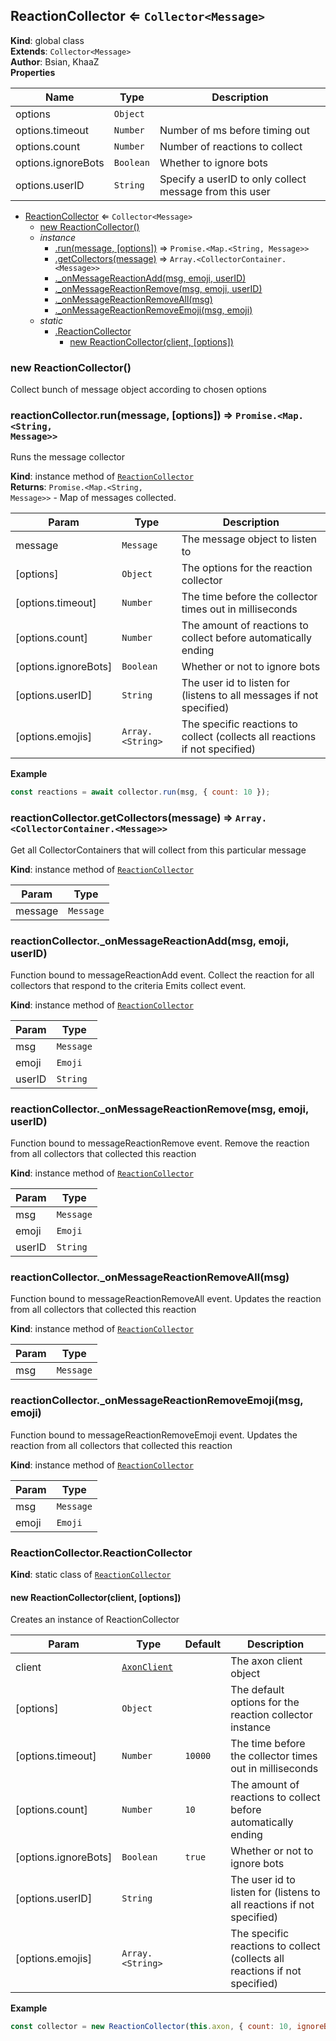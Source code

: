 <a name="ReactionCollector"></a>

## ReactionCollector ⇐ <code>Collector&lt;Message&gt;</code>
**Kind**: global class  
**Extends**: <code>Collector&lt;Message&gt;</code>  
**Author**: Bsian, KhaaZ  
**Properties**

| Name | Type | Description |
| --- | --- | --- |
| options | <code>Object</code> |  |
| options.timeout | <code>Number</code> | Number of ms before timing out |
| options.count | <code>Number</code> | Number of reactions to collect |
| options.ignoreBots | <code>Boolean</code> | Whether to ignore bots |
| options.userID | <code>String</code> | Specify a userID to only collect message from this user |


* [ReactionCollector](#ReactionCollector) ⇐ <code>Collector&lt;Message&gt;</code>
    * [new ReactionCollector()](#new_ReactionCollector_new)
    * _instance_
        * [.run(message, [options])](#ReactionCollector+run) ⇒ <code>Promise.&lt;Map.&lt;String, Message&gt;&gt;</code>
        * [.getCollectors(message)](#ReactionCollector+getCollectors) ⇒ <code>Array.&lt;CollectorContainer.&lt;Message&gt;&gt;</code>
        * [._onMessageReactionAdd(msg, emoji, userID)](#ReactionCollector+_onMessageReactionAdd)
        * [._onMessageReactionRemove(msg, emoji, userID)](#ReactionCollector+_onMessageReactionRemove)
        * [._onMessageReactionRemoveAll(msg)](#ReactionCollector+_onMessageReactionRemoveAll)
        * [._onMessageReactionRemoveEmoji(msg, emoji)](#ReactionCollector+_onMessageReactionRemoveEmoji)
    * _static_
        * [.ReactionCollector](#ReactionCollector.ReactionCollector)
            * [new ReactionCollector(client, [options])](#new_ReactionCollector.ReactionCollector_new)

<a name="new_ReactionCollector_new"></a>

### new ReactionCollector()
Collect bunch of message object according to chosen options

<a name="ReactionCollector+run"></a>

### reactionCollector.run(message, [options]) ⇒ <code>Promise.&lt;Map.&lt;String, Message&gt;&gt;</code>
Runs the message collector

**Kind**: instance method of [<code>ReactionCollector</code>](#ReactionCollector)  
**Returns**: <code>Promise.&lt;Map.&lt;String, Message&gt;&gt;</code> - Map of messages collected.  

| Param | Type | Description |
| --- | --- | --- |
| message | <code>Message</code> | The message object to listen to |
| [options] | <code>Object</code> | The options for the reaction collector |
| [options.timeout] | <code>Number</code> | The time before the collector times out in milliseconds |
| [options.count] | <code>Number</code> | The amount of reactions to collect before automatically ending |
| [options.ignoreBots] | <code>Boolean</code> | Whether or not to ignore bots |
| [options.userID] | <code>String</code> | The user id to listen for (listens to all messages if not specified) |
| [options.emojis] | <code>Array.&lt;String&gt;</code> | The specific reactions to collect (collects all reactions if not specified) |

**Example**  
```js
const reactions = await collector.run(msg, { count: 10 });
```
<a name="ReactionCollector+getCollectors"></a>

### reactionCollector.getCollectors(message) ⇒ <code>Array.&lt;CollectorContainer.&lt;Message&gt;&gt;</code>
Get all CollectorContainers that will collect from this particular message

**Kind**: instance method of [<code>ReactionCollector</code>](#ReactionCollector)  

| Param | Type |
| --- | --- |
| message | <code>Message</code> | 

<a name="ReactionCollector+_onMessageReactionAdd"></a>

### reactionCollector.\_onMessageReactionAdd(msg, emoji, userID)
Function bound to messageReactionAdd event.
Collect the reaction for all collectors that respond to the criteria
Emits collect event.

**Kind**: instance method of [<code>ReactionCollector</code>](#ReactionCollector)  

| Param | Type |
| --- | --- |
| msg | <code>Message</code> | 
| emoji | <code>Emoji</code> | 
| userID | <code>String</code> | 

<a name="ReactionCollector+_onMessageReactionRemove"></a>

### reactionCollector.\_onMessageReactionRemove(msg, emoji, userID)
Function bound to messageReactionRemove event.
Remove the reaction from all collectors that collected this reaction

**Kind**: instance method of [<code>ReactionCollector</code>](#ReactionCollector)  

| Param | Type |
| --- | --- |
| msg | <code>Message</code> | 
| emoji | <code>Emoji</code> | 
| userID | <code>String</code> | 

<a name="ReactionCollector+_onMessageReactionRemoveAll"></a>

### reactionCollector.\_onMessageReactionRemoveAll(msg)
Function bound to messageReactionRemoveAll event.
Updates the reaction from all collectors that collected this reaction

**Kind**: instance method of [<code>ReactionCollector</code>](#ReactionCollector)  

| Param | Type |
| --- | --- |
| msg | <code>Message</code> | 

<a name="ReactionCollector+_onMessageReactionRemoveEmoji"></a>

### reactionCollector.\_onMessageReactionRemoveEmoji(msg, emoji)
Function bound to messageReactionRemoveEmoji event.
Updates the reaction from all collectors that collected this reaction

**Kind**: instance method of [<code>ReactionCollector</code>](#ReactionCollector)  

| Param | Type |
| --- | --- |
| msg | <code>Message</code> | 
| emoji | <code>Emoji</code> | 

<a name="ReactionCollector.ReactionCollector"></a>

### ReactionCollector.ReactionCollector
**Kind**: static class of [<code>ReactionCollector</code>](#ReactionCollector)  
<a name="new_ReactionCollector.ReactionCollector_new"></a>

#### new ReactionCollector(client, [options])
Creates an instance of ReactionCollector


| Param | Type | Default | Description |
| --- | --- | --- | --- |
| client | <code>[AxonClient](AxonClient)</code> |  | The axon client object |
| [options] | <code>Object</code> |  | The default options for the reaction collector instance |
| [options.timeout] | <code>Number</code> | <code>10000</code> | The time before the collector times out in milliseconds |
| [options.count] | <code>Number</code> | <code>10</code> | The amount of reactions to collect before automatically ending |
| [options.ignoreBots] | <code>Boolean</code> | <code>true</code> | Whether or not to ignore bots |
| [options.userID] | <code>String</code> |  | The user id to listen for (listens to all reactions if not specified) |
| [options.emojis] | <code>Array.&lt;String&gt;</code> |  | The specific reactions to collect (collects all reactions if not specified) |

**Example**  
```js
const collector = new ReactionCollector(this.axon, { count: 10, ignoreBots: false });
```
